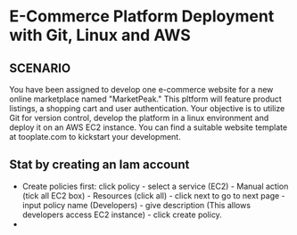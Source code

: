 # E-Commerce Platform Deployment with Git, Linux and AWS

## SCENARIO
You have been assigned to develop one e-commerce website for a new online marketplace named "MarketPeak." This pltform will feature product listings, a shopping cart and user authentication. Your objective is to utilize Git for version control, develop the platform in a linux environment and deploy it on an AWS EC2 instance. You can find a suitable website template at tooplate.com to kickstart your development.

## Stat by creating an Iam account
* Create policies first: click policy - select a service (EC2) - Manual action (tick all EC2 box) - Resources (click all) - click next to go to next page - input policy name (Developers) - give description (This allows developers access EC2 instance) - click create policy.
*